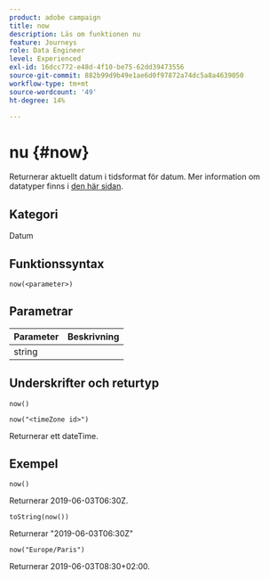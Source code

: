 ```yaml
---
product: adobe campaign
title: now
description: Läs om funktionen nu
feature: Journeys
role: Data Engineer
level: Experienced
exl-id: 16dcc772-e48d-4f10-be75-62dd39473556
source-git-commit: 882b99d9b49e1ae6d0f97872a74dc5a8a4639050
workflow-type: tm+mt
source-wordcount: '49'
ht-degree: 14%

---
```


# nu {#now}

Returnerar aktuellt datum i tidsformat för datum. Mer information om datatyper finns i [den här sidan](../expression/data-types.md).

## Kategori

Datum

## Funktionssyntax

`now(<parameter>)`

## Parametrar

| Parameter | Beskrivning |
|--- |--- |
| string |  |

## Underskrifter och returtyp

`now()`

`now("<timeZone id>")`

Returnerar ett dateTime.

## Exempel

`now()`

Returnerar 2019-06-03T06:30Z.

`toString(now())`

Returnerar &quot;2019-06-03T06:30Z&quot;

`now("Europe/Paris")`

Returnerar 2019-06-03T08:30+02:00.
